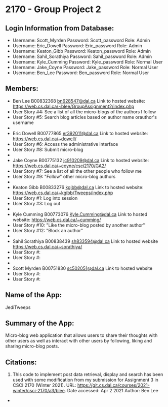 # 2170 - Group Project 2

## Login Information from Database:
- Username: Scott_Myrden Password: Scott_password Role: Admin
- Username: Eric_Dowell Password: Eric_password Role: Admin
- Username: Keaton_Gibb Password: Keaton_password Role: Admin
- Username: Sahil_Sorathiya Password: Sahil_password Role: Admin
- Username: Kyle_Cumming Password: Kyle_password Role: Normal User
- Username: Jake_Coyne Password: Jake_password Role: Normal User
- Username: Ben_Lee Password: Ben_password Role: Normal User


## Members:

- Ben Lee B00832368 bn628547@dal.ca Link to hosted website: https://web.cs.dal.ca/~blee/GroupAssignment2/index.php
- User Story #4: See a list of all the micro-blogs of the authors I follow
- User Story #5: Search blog articles based on author name orauthor's username 
- 
- Eric Dowell B00777865 er392011@dal.ca Link to hosted website: https://web.cs.dal.ca/~dowell/
- User Story #6: Access the administrative interface
- User Story #8: Submit micro-blog
- 
- Jake Coyne B00775132 jc910209@dal.ca Link to hosted website: https://web.cs.dal.ca/~coyne/csci2170/GA2/
- User Story #7: See a list of all the other people who follow me
- User Story #9: "Follow" other micro-blog authors
-
- Keaton Gibb B00833276 kgibb@dal.ca Link to hosted website: https://web.cs.dal.ca/~kgibb/Tweeps/index.php
- User Story #1: Log into session
- User Story #3: Log out
- 
- Kyle Cumming B00773076 Kyle.Cumming@dal.ca Link to hosted website: https://web.cs.dal.ca/~cumming/
- User Story #10: "Like  the micro-blog posted by another author"
- User Story #12: "Block an author"
- 
- Sahil Sorathiya B00838439 sh833594@dal.ca Link to hosted website https://web.cs.dal.ca/~sorathiya/
- User Story #:
- User Story #:
- 
- Scott Myrden B00751830 sc502051@dal.ca Link to hosted website
- User Story #:
- User Story #:


## Name of the App: 
JediTweeps

## Summary of the App:
Micro-blog web application that allows users to share their thoughts with other users
as well as interact with other users by following, liking and sharing micro-blog posts.

## Citations:

1.    This code to implement post data retrieval, display and search has been used with some
      modification from my submission for Assignment 3 in CSCI 2170 (Winter 2021).
        URL: https://git.cs.dal.ca/courses/2021-winter/csci-2170/a3/blee.
        Date accessed: Apr 2 2021
        Author: Ben Lee

 - 